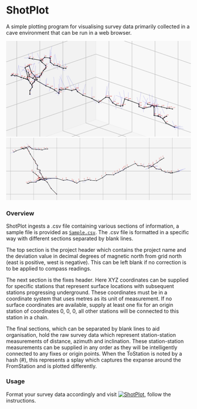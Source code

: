 # ShotPlot
A simple plotting program for visualising survey data primarily collected in a cave environment that can be run in a web browser.

![Img](https://github.com/EdwardALockhart/ShotPlot/blob/main/Images/3D.jpeg)
![Img](https://github.com/EdwardALockhart/ShotPlot/blob/main/Images/TopDown.jpeg)



### Overview

ShotPlot ingests a .csv file containing various sections of information, a sample file is provided as [```Sample.csv```](https://github.com/EdwardALockhart/ShotPlot/raw/main/Files/Sample.csv). The .csv file is formatted in a specific way with different sections separated by blank lines.

The top section is the project header which contains the project name and the deviation value in decimal degrees of magnetic north from grid north (east is positive, west is negative). This can be left blank if no correction is to be applied to compass readings.

The next section is the fixes header. Here XYZ coordinates can be supplied for specific stations that represent surface locations with subsequent stations progressing underground. These coordinates must be in a coordinate system that uses metres as its unit of measurement. If no surface coordinates are available, supply at least one fix for an origin station of coordinates 0, 0, 0, all other stations will be connected to this station in a chain.

The final sections, which can be separated by blank lines to aid organisation, hold the raw survey data which represent station-station measurements of distance, azimuth and inclination. These station-station measurements can be supplied in any order as they will be intelligently connected to any fixes or origin points. When the ToStation is noted by a hash (#), this represents a splay which captures the expanse around the FromStation and is plotted differently.

### Usage

Format your survey data accordingly and visit [![ShotPlot](https://colab.research.google.com/assets/colab-badge.svg)](https://colab.research.google.com/github/EdwardALockhart/ShotPlot/blob/main/Files/ShotPlot.ipynb), follow the instructions.

